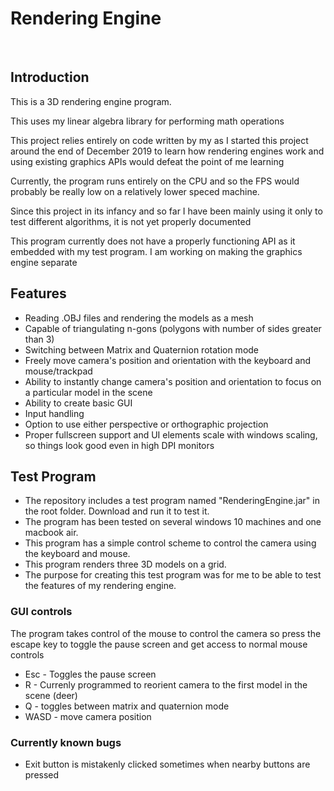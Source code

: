 # Rendering Engine

<p></p>
&nbsp &nbsp &nbsp

## Introduction

<p> This is a 3D rendering engine program.</p>

<p>This uses my linear algebra library for performing math operations </p>

<p>This project relies entirely on code written by my as I started this project around the end of December 2019 to learn how rendering engines work and using existing graphics APIs would defeat the point of me learning </p>

<p>Currently, the program runs entirely on the CPU and so the FPS would probably be really low on a relatively lower speced machine.</p>

<p> Since this project in its infancy and so far I have been mainly using it only to test different algorithms, it is not yet properly documented</p>

<p> This program currently does not have a properly functioning API as it embedded with my test program. I am working on making the graphics engine separate 

## Features

* Reading .OBJ files and rendering the models as a mesh
* Capable of triangulating n-gons (polygons with number of sides greater than 3)
* Switching between Matrix and Quaternion rotation mode
* Freely move camera's position and orientation with the keyboard and mouse/trackpad
* Ability to instantly change camera's position and orientation to focus on a particular model in the scene
* Ability to create basic GUI
* Input handling
* Option to use either perspective or orthographic projection
* Proper fullscreen support and UI elements scale with windows scaling, so things look good even in high DPI monitors

## Test Program
* The repository includes a test program named "RenderingEngine.jar" in the root folder. Download and run it to test it.
* The program has been tested on several windows 10 machines and one macbook air.  
* This program has a simple control scheme to control the camera using the keyboard and mouse.
* This program renders three 3D models on a grid.
* The purpose for creating this test program was for me to be able to test the features of my rendering engine.

### GUI controls
<p> The program takes control of the mouse to control the camera so press the escape key to toggle the pause screen and get access to normal mouse controls </p>

* Esc - Toggles the pause screen
* R - Currenly programmed to reorient camera to the first model in the scene (deer)
* Q - toggles between matrix and quaternion mode
* WASD - move camera position

### Currently known bugs

* Exit button is mistakenly clicked sometimes when nearby buttons are pressed 




